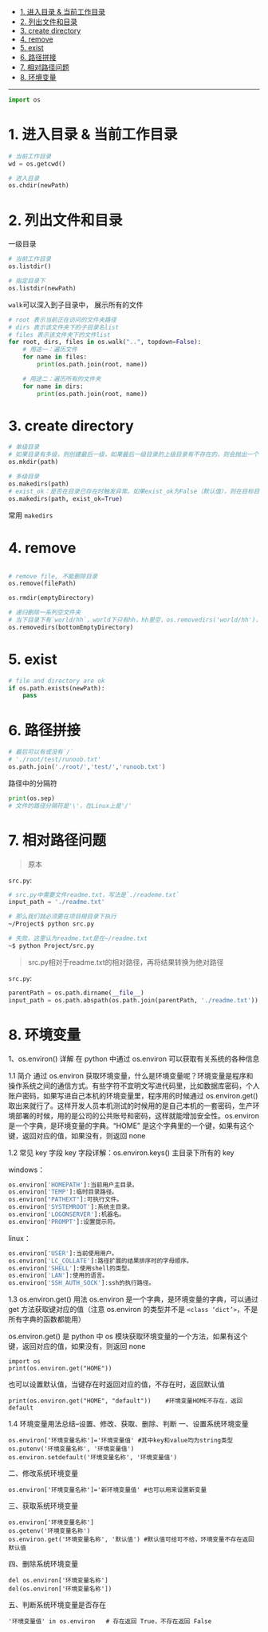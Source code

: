 - [1. 进入目录 & 当前工作目录](#1-进入目录--当前工作目录)
- [2. 列出文件和目录](#2-列出文件和目录)
- [3. create directory](#3-create-directory)
- [4. remove](#4-remove)
- [5. exist](#5-exist)
- [6. 路径拼接](#6-路径拼接)
- [7. 相对路径问题](#7-相对路径问题)
- [8. 环境变量](#8-环境变量)
---

```python
import os
```
# 1. 进入目录 & 当前工作目录 

```python
# 当前工作目录
wd = os.getcwd()

# 进入目录
os.chdir(newPath)
```
# 2. 列出文件和目录
一级目录
```python
# 当前工作目录
os.listdir()

# 指定目录下
os.listdir(newPath)
```

`walk`可以深入到子目录中， 展示所有的文件
```python
# root 表示当前正在访问的文件夹路径
# dirs 表示该文件夹下的子目录名list
# files 表示该文件夹下的文件list
for root, dirs, files in os.walk("..", topdown=False):
    # 用途一：遍历文件
    for name in files:
        print(os.path.join(root, name))

    # 用途二：遍历所有的文件夹
    for name in dirs:
        print(os.path.join(root, name))
```
# 3. create directory
```python
# 单级目录
# 如果目录有多级，则创建最后一级，如果最后一级目录的上级目录有不存在的，则会抛出一个 OSError
os.mkdir(path)

# 多级目录
os.makedirs(path)
# exist_ok：是否在目录已存在时触发异常。如果exist_ok为False（默认值），则在目标目录已存在的情况下触发FileExistsError异常；如果exist_ok为True，则不会触发异常。
os.makedirs(path, exist_ok=True)
```
常用 `makedirs`
# 4. remove

```python

# remove file, 不能删除目录
os.remove(filePath) 

os.rmdir(emptyDirectory) 

# 递归删除一系列空文件夹
# 当下目录下有`world/hh`，world下只有hh，hh里空，os.removedirs('world/hh')，hh是空文件夹被删，world是空文件被删除，到当前目录为止
os.removedirs(bottomEmptyDirectory)
```
# 5. exist

```python
# file and directory are ok
if os.path.exists(newPath):
    pass
```
# 6. 路径拼接
```python
# 最后可以有或没有`/`
# './root/test/runoob.txt'
os.path.join('./root/','test/','runoob.txt')
```

路径中的分隔符
```python
print(os.sep)
# 文件的路径分隔符是'\'，在Linux上是'/'
```

# 7. 相对路径问题
> 原本

`src.py`:
```python
# src.py中需要文件readme.txt，写法是`./reademe.txt`
input_path = './readme.txt'
```
```bash
# 那么我们就必须要在项目根目录下执行
~/Project$ python src.py

# 失败，这里认为readme.txt是在~/readme.txt
~$ python Project/src.py
```
> src.py相对于readme.txt的相对路径，再将结果转换为绝对路径

`src.py`:
```python
parentPath = os.path.dirname(__file__)
input_path = os.path.abspath(os.path.join(parentPath, './readme.txt'))
```
# 8. 环境变量

1、os.environ() 详解
在 python 中通过 os.environ 可以获取有关系统的各种信息

1.1 简介
通过 os.environ 获取环境变量，什么是环境变量呢？环境变量是程序和操作系统之间的通信方式。有些字符不宜明文写进代码里，比如数据库密码，个人账户密码，如果写进自己本机的环境变量里，程序用的时候通过 os.environ.get() 取出来就行了。这样开发人员本机测试的时候用的是自己本机的一套密码，生产环境部署的时候，用的是公司的公共账号和密码，这样就能增加安全性。os.environ 是一个字典，是环境变量的字典。“HOME” 是这个字典里的一个键，如果有这个键，返回对应的值，如果没有，则返回 none

1.2 常见 key 字段
key 字段详解：os.environ.keys() 主目录下所有的 key

windows：
```python
os.environ['HOMEPATH']:当前用户主目录。
os.environ['TEMP']:临时目录路径。
os.environ["PATHEXT"]:可执行文件。
os.environ['SYSTEMROOT']:系统主目录。
os.environ['LOGONSERVER']:机器名。
os.environ['PROMPT']:设置提示符。
```
linux：
```python
os.environ['USER']:当前使用用户。
os.environ['LC_COLLATE']:路径扩展的结果排序时的字母顺序。
os.environ['SHELL']:使用shell的类型。
os.environ['LAN']:使用的语言。
os.environ['SSH_AUTH_SOCK']:ssh的执行路径。
```

1.3 os.environ.get() 用法
os.environ 是一个字典，是环境变量的字典，可以通过 get 方法获取键对应的值（注意 os.environ 的类型并不是 `<class ‘dict’>`，不是所有字典的函数都能用）

os.environ.get() 是 python 中 os 模块获取环境变量的一个方法，如果有这个键，返回对应的值，如果没有，则返回 none
```
import os
print(os.environ.get("HOME"))
```
也可以设置默认值，当键存在时返回对应的值，不存在时，返回默认值

```
print(os.environ.get("HOME", "default"))	#环境变量HOME不存在，返回	default
```
1.4 环境变量用法总结–设置、修改、获取、删除、判断
一、设置系统环境变量
```
os.environ['环境变量名称']='环境变量值' #其中key和value均为string类型
os.putenv('环境变量名称', '环境变量值')
os.environ.setdefault('环境变量名称', '环境变量值')
```
二、修改系统环境变量
```
os.environ['环境变量名称']='新环境变量值' #也可以用来设置新变量
```
三、获取系统环境变量
```
os.environ['环境变量名称']
os.getenv('环境变量名称')
os.environ.get('环境变量名称', '默认值')	#默认值可给可不给，环境变量不存在返回默认值
```
四、删除系统环境变量
```
del os.environ['环境变量名称']
del(os.environ['环境变量名称'])
```
五、判断系统环境变量是否存在
```
'环境变量值' in os.environ   # 存在返回 True，不存在返回 False
```

